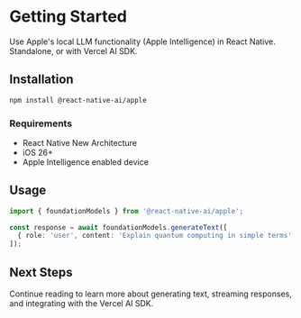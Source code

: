 # Getting Started

Use Apple's local LLM functionality (Apple Intelligence) in React Native. Standalone, or with Vercel AI SDK.

## Installation

```bash
npm install @react-native-ai/apple
```

### Requirements

- React Native New Architecture
- iOS 26+
- Apple Intelligence enabled device

## Usage

```typescript
import { foundationModels } from '@react-native-ai/apple';

const response = await foundationModels.generateText([
  { role: 'user', content: 'Explain quantum computing in simple terms' }
]);
```

## Next Steps

Continue reading to learn more about generating text, streaming responses, and integrating with the Vercel AI SDK.
